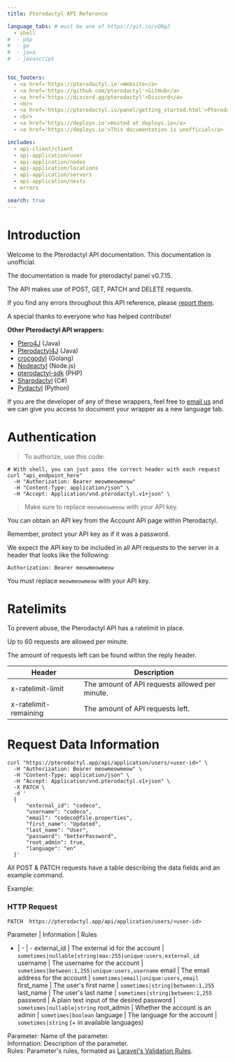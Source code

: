 ```yaml
---
title: Pterodactyl API Reference

language_tabs: # must be one of https://git.io/vQNgJ
  - shell
#  - php
#  - go
#  - java
#  - javascript


toc_footers:
  - <a href='https://pterodactyl.io'>Website</a>
  - <a href='https://github.com/pterodactyl'>GitHub</a>
  - <a href='https://discord.gg/pterodactyl'>Discord</a>
  - <br>
  - <a href='https://pterodactyl.io/panel/getting_started.html'>Pterodactyl Documentation</a>
  - <br>
  - <a href='https://deploys.io'>Hosted at deploys.io</a>
  - <a href='https://deploys.io'>This documentation is unofficial</a>

includes:
  - api-client/client
  - api-application/user
  - api-application/nodes
  - api-application/locations
  - api-application/servers
  - api-application/nests
  - errors

search: true
---
```


# Introduction

Welcome to the Pterodactyl API documentation. This documentation is unofficial.

The documentation is made for pterodactyl panel v0.7.15.

The API makes use of POST, GET, PATCH and DELETE requests.

If you find any errors throughout this API reference, please [report them](mailto:support@deploys.io).

<!-- Known issues/incompletions are:

 1. ~~Create allocation~~
 2. ~~Create location~~
 3. ~~Edit location~~
 4. ~~Databases Section~~
 5. ~~Anything with the response `{}`~~
 6. ~~`This endpoint does this and that.`~~

**Some parts of this documentation are incomplete.**

If you have a spare moment and have the working request and/or response, please let us know at [support@deploys.io](mailto:support@deploys.io). -->

A special thanks to everyone who has helped contribute!

**Other Pterodactyl API wrappers:**

- [Ptero4J](https://github.com/stanjg/Ptero4J) (Java)
- [Pterodactyl4J](https://github.com/mattmalec/Pterodactyl4J) (Java)
- [crocgodyl](https://github.com/parkervcp/crocgodyl) (Golang)
- [Nodeactyl](https://github.com/Burchard36/Nodeactyl) (Node.js)
- [pterodactyl-sdk](https://github.com/hcgcloud/pterodactyl-sdk) (PHP)
- [Sharpdactyl](https://github.com/KadePcGames/Sharpdactyl) (C#)
- [Pydactyl](https://github.com/iamkubi/pydactyl) (Python)

If you are the developer of any of these wrappers, feel free to [email us](mailto:support@deploys.io) and we can give you access to document your wrapper as a new language tab.

# Authentication

> To authorize, use this code:

```shell
# With shell, you can just pass the correct header with each request
curl "api_endpoint_here"
  -H "Authorization: Bearer meowmeowmeow"
  -H "Content-Type: application/json" \
  -H "Accept: Application/vnd.pterodactyl.v1+json" \
```

<!---
```php
# Wrapper language conflict // WrapperA (title is wrapper's name, for example: Ptero4J)
<?php 
echo "owo";
```

```php
# Wrapper language conflict // WrapperB (title is the wrapper's name, for example: Pterodactyl4J)
<?php 
echo "mmm";
```
--->

> Make sure to replace `meowmeowmeow` with your API key.

You can obtain an API key from the Account API page within Pterodactyl.

<aside class="warning">
Remember, protect your API key as if it was a password.
</aside>

We expect the API key to be included in all API requests to the server in a header that looks like the following:

`Authorization: Bearer meowmeowmeow`

<aside class="notice">
You must replace <code>meowmeowmeow</code> with your API key.
</aside>

# Ratelimits

To prevent abuse, the Pterodactyl API has a ratelimit in place.

Up to 60 requests are allowed per minute.

The amount of requests left can be found within the reply header.

Header | Description
---|---
x-ratelimit-limit | The amount of API requests allowed per minute.
x-ratelimit-remaining | The amount of API requests left.

# Request Data Information

```shell
curl "https://pterodactyl.app/api/application/users/<user-id>" \
  -H "Authorization: Bearer meowmeowmeow" \
  -H "Content-Type: application/json" \
  -H "Accept: Application/vnd.pterodactyl.v1+json" \
  -X PATCH \
  -d '
  {
      "external_id": "codeco",
      "username": "codeco",
      "email": "codeco@file.properties",
      "first_name": "Updated",
      "last_name": "User",
      "password": "betterPassword",
      "root_admin": true,
      "language": "en"
  }'
```

All POST & PATCH requests have a table describing the data fields and an example command.

Example:

<!--

Using <code> blocks as | won't get escaped and mess up the table.
Using &#124; for | bc ^

-->

### HTTP Request

`PATCH  https://pterodactyl.app/api/application/users/<user-id>` 

Parameter | Information | Rules
- | - | -
external_id | The external id for the account | <code>sometimes&#124;nullable&#124;string&#124;max:255&#124;unique:users,external_id</code>
username | The username for the account | <code>sometimes&#124;between:1,255&#124;unique:users,username</code>
email | The email address for the account | <code>sometimes&#124;email&#124;unique:users,email</code>
first_name | The user's first name | <code>sometimes&#124;string&#124;between:1,255</code>
last_name | The user's last name | <code>sometimes&#124;string&#124;between:1,255</code>
password | A plain text input of the desired password | <code>sometimes&#124;nullable&#124;string</code>
root_admin | Whether the account is an admin | <code>sometimes&#124;boolean</code>
language | The language for the account | <code>sometimes&#124;string</code> (+ in available languages)

Parameter: Name of the parameter.  
Information: Description of the parameter.  
Rules: Parameter's rules, formated as [Laravel's Validation Rules](https://laravel.com/docs/5.8/validation#available-validation-rules).
